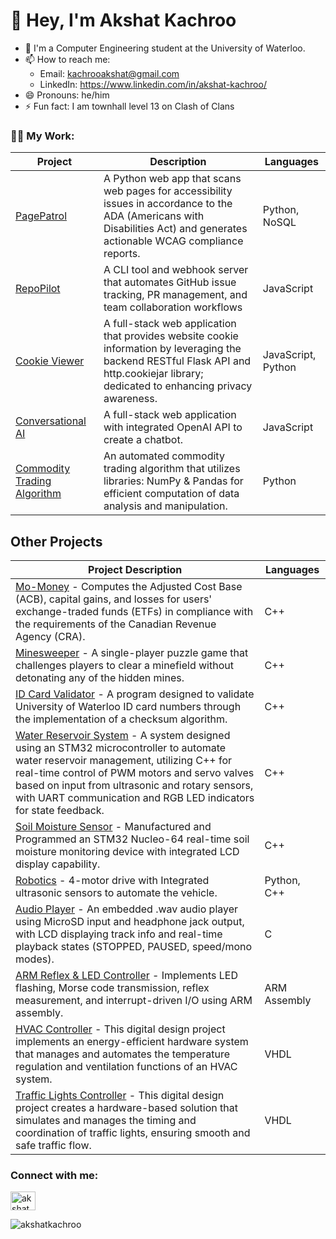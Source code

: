 <h1 align="left"> 👋 Hey, I'm Akshat Kachroo</h1>

- 🏢 I'm a Computer Engineering student at the University of Waterloo.
- 📫 How to reach me: 
  -  Email: kachrooakshat@gmail.com
  -  LinkedIn: https://www.linkedin.com/in/akshat-kachroo/
- 😄 Pronouns: he/him
- ⚡ Fun fact: I am townhall level 13 on Clash of Clans


<h3 align="left">👨‍💻 My Work:</h3>

| Project | Description |Languages|
| ----------- | ----------- | ----------- |
| [PagePatrol](https://github.com/akshatkachroo/PagePatrol) |A Python web app that scans web pages for accessibility issues in accordance to the ADA (Americans with Disabilities Act) and generates actionable WCAG compliance reports. |  Python, NoSQL |
| [RepoPilot](https://github.com/akshatkachroo/RepoPilot) | A CLI tool and webhook server that automates GitHub issue tracking, PR management, and team collaboration workflows | JavaScript|
| [Cookie Viewer](https://github.com/akshatkachroo/Trial) |A full-stack web application that provides website cookie information by leveraging the backend RESTful Flask API and http.cookiejar library; dedicated to enhancing privacy awareness.| JavaScript, Python |
| [Conversational AI](https://github.com/akshatkachroo/ChatGPT) |A full-stack web application with integrated OpenAI API to create a chatbot. | JavaScript |
| [Commodity Trading Algorithm](https://github.com/akshatkachroo/Trading-Algorithm) |An automated commodity trading algorithm that utilizes libraries: NumPy & Pandas for efficient computation of data analysis and manipulation.|  Python |




## Other Projects
<!--<details><summary><b>Click to expand</b></summary>
<br>-->
  
| Project Description | Languages |
|---|---|
| [Mo-Money](https://github.com/akshatkachroo/Mo-Money) - Computes the Adjusted Cost Base (ACB), capital gains, and losses for users' exchange-traded funds (ETFs) in compliance with the requirements of the Canadian Revenue Agency (CRA). | C++ |
| [Minesweeper](https://github.com/akshatkachroo/Minesweeper) - A single-player puzzle game that challenges players to clear a minefield without detonating any of the hidden mines. | C++ |
| [ID Card Validator](https://github.com/akshatkachroo/Water-Reservoir-System) - A program designed to validate University of Waterloo ID card numbers through the implementation of a checksum algorithm. | C++ |
| [Water Reservoir System](https://github.com/akshatkachroo/Water-Reservoir-System) - A system designed using an STM32 microcontroller to automate water reservoir management, utilizing C++ for real-time control of PWM motors and servo valves based on input from ultrasonic and rotary sensors, with UART communication and RGB LED indicators for state feedback. | C++ |
| [Soil Moisture Sensor](https://github.com/akshatkachroo/Soil-Moisture-Sensor) - Manufactured and Programmed an STM32 Nucleo-64 real-time soil moisture monitoring device with integrated LCD display capability. | C++ |
| [Robotics](https://github.com/akshatkachroo/Robotics) - 4-motor drive with Integrated ultrasonic sensors to automate the vehicle. | Python, C++ |
| [Audio Player](https://github.com/akshatkachroo/Audio-Player) - An embedded .wav audio player using MicroSD input and headphone jack output, with LCD displaying track info and real-time playback states (STOPPED, PAUSED, speed/mono modes). | C |
| [ARM Reflex & LED Controller](https://github.com/akshatkachroo/ECE222-Digital-Computers-Labs) - Implements LED flashing, Morse code transmission, reflex measurement, and interrupt-driven I/O using ARM assembly. | ARM Assembly |
| [HVAC Controller](https://github.com/akshatkachroo/HVAC-Controller) - This digital design project implements an energy-efficient hardware system that manages and automates the temperature regulation and ventilation functions of an HVAC system. | VHDL |
| [Traffic Lights Controller](https://github.com/akshatkachroo/Traffic-Lights-Controller) - This digital design project creates a hardware-based solution that simulates and manages the timing and coordination of traffic lights, ensuring smooth and safe traffic flow. | VHDL |


<h3 align="left">Connect with me:</h3>
<p align="left">
<a href="https://linkedin.com/in/akshat-kachroo" target="blank"><img align="center" src="https://raw.githubusercontent.com/rahuldkjain/github-profile-readme-generator/master/src/images/icons/Social/linked-in-alt.svg" alt="akshat kachroo" height="30" width="40" /></a>
</p>



<p align="left"> <img src="https://komarev.com/ghpvc/?username=akshatkachroo&label=Profile%20views&color=0e75b6&style=flat" alt="akshatkachroo" /> </p>

